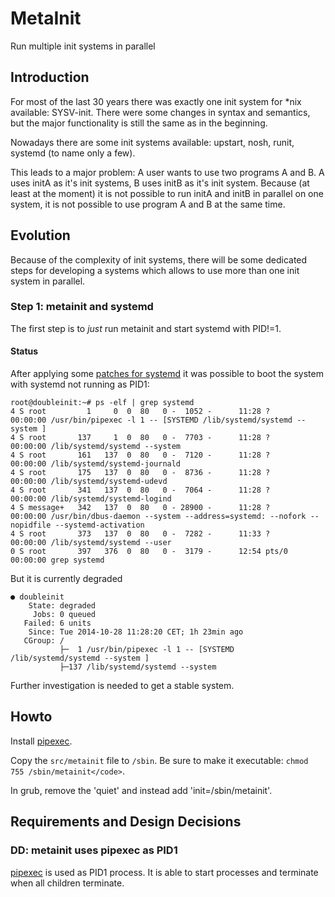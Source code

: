 # MetaInit
Run multiple init systems in parallel

## Introduction
For most of the last 30 years there was exactly one init system for
*nix available: SYSV-init.  There were some changes in syntax and
semantics, but the major functionality is still the same as in the
beginning.

Nowadays there are some init systems available: upstart, nosh, runit,
systemd (to name only a few).

This leads to a major problem:
A user wants to use two programs A and B. A uses initA as it's init
systems, B uses initB as it's init system.  Because (at least at the
moment) it is not possible to run initA and initB in parallel on one
system, it is not possible to use program A and B at the same time.

## Evolution
Because of the complexity of init systems, there will be some
dedicated steps for developing a systems which allows to use more than
one init system in parallel.

### Step 1: metainit and systemd
The first step is to _just_ run metainit and start systemd with
PID!=1.

#### Status
After applying some [patches for
systemd](patches/systemd-1faef9059081b821b7d7a4a1e65013cd8beaaca3.diff)
it was possible to boot the system with systemd not running as PID1:

    root@doubleinit:~# ps -elf | grep systemd
    4 S root         1     0  0  80   0 -  1052 -      11:28 ?        00:00:00 /usr/bin/pipexec -l 1 -- [SYSTEMD /lib/systemd/systemd --system ]
    4 S root       137     1  0  80   0 -  7703 -      11:28 ?        00:00:00 /lib/systemd/systemd --system
    4 S root       161   137  0  80   0 -  7120 -      11:28 ?        00:00:00 /lib/systemd/systemd-journald
    4 S root       175   137  0  80   0 -  8736 -      11:28 ?        00:00:00 /lib/systemd/systemd-udevd
    4 S root       341   137  0  80   0 -  7064 -      11:28 ?        00:00:00 /lib/systemd/systemd-logind
    4 S message+   342   137  0  80   0 - 28900 -      11:28 ?        00:00:00 /usr/bin/dbus-daemon --system --address=systemd: --nofork --nopidfile --systemd-activation
    4 S root       373   137  0  80   0 -  7282 -      11:33 ?        00:00:00 /lib/systemd/systemd --user
    0 S root       397   376  0  80   0 -  3179 -      12:54 pts/0    00:00:00 grep systemd

But it is currently degraded

    ● doubleinit
        State: degraded
         Jobs: 0 queued
       Failed: 6 units
        Since: Tue 2014-10-28 11:28:20 CET; 1h 23min ago
       CGroup: /
               ├─  1 /usr/bin/pipexec -l 1 -- [SYSTEMD /lib/systemd/systemd --system ]
               ├─137 /lib/systemd/systemd --system

Further investigation is needed to get a stable system.

## Howto
Install [pipexec](https://github.com/flonatel/pipexec).

Copy the `src/metainit` file to `/sbin`. Be sure to make it executable:
`chmod 755 /sbin/metainit</code>`.

In grub, remove the 'quiet' and instead add 'init=/sbin/metainit'.

## Requirements and Design Decisions

### DD: metainit uses pipexec as PID1
[pipexec](https://github.com/flonatel/pipexec) is used as PID1
process.  It is able to start processes and terminate when all
children terminate.


